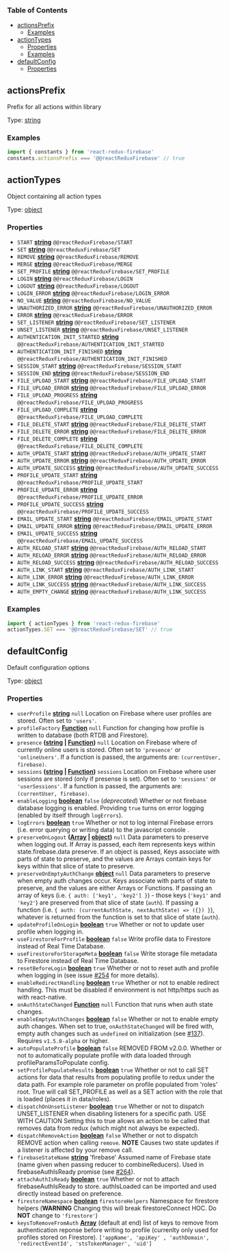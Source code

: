 <!-- Generated by documentation.js. Update this documentation by updating the source code. -->

### Table of Contents

- [actionsPrefix][1]
  - [Examples][2]
- [actionTypes][3]
  - [Properties][4]
  - [Examples][5]
- [defaultConfig][6]
  - [Properties][7]

## actionsPrefix

Prefix for all actions within library

Type: [string][8]

### Examples

```javascript
import { constants } from 'react-redux-firebase'
constants.actionsPrefix === '@@reactReduxFirebase' // true
```

## actionTypes

Object containing all action types

Type: [object][9]

### Properties

- `START` **[string][8]** `@@reactReduxFirebase/START`
- `SET` **[string][8]** `@@reactReduxFirebase/SET`
- `REMOVE` **[string][8]** `@@reactReduxFirebase/REMOVE`
- `MERGE` **[string][8]** `@@reactReduxFirebase/MERGE`
- `SET_PROFILE` **[string][8]** `@@reactReduxFirebase/SET_PROFILE`
- `LOGIN` **[string][8]** `@@reactReduxFirebase/LOGIN`
- `LOGOUT` **[string][8]** `@@reactReduxFirebase/LOGOUT`
- `LOGIN_ERROR` **[string][8]** `@@reactReduxFirebase/LOGIN_ERROR`
- `NO_VALUE` **[string][8]** `@@reactReduxFirebase/NO_VALUE`
- `UNAUTHORIZED_ERROR` **[string][8]** `@@reactReduxFirebase/UNAUTHORIZED_ERROR`
- `ERROR` **[string][8]** `@@reactReduxFirebase/ERROR`
- `SET_LISTENER` **[string][8]** `@@reactReduxFirebase/SET_LISTENER`
- `UNSET_LISTENER` **[string][8]** `@@reactReduxFirebase/UNSET_LISTENER`
- `AUTHENTICATION_INIT_STARTED` **[string][8]** `@@reactReduxFirebase/AUTHENTICATION_INIT_STARTED`
- `AUTHENTICATION_INIT_FINISHED` **[string][8]** `@@reactReduxFirebase/AUTHENTICATION_INIT_FINISHED`
- `SESSION_START` **[string][8]** `@@reactReduxFirebase/SESSION_START`
- `SESSION_END` **[string][8]** `@@reactReduxFirebase/SESSION_END`
- `FILE_UPLOAD_START` **[string][8]** `@@reactReduxFirebase/FILE_UPLOAD_START`
- `FILE_UPLOAD_ERROR` **[string][8]** `@@reactReduxFirebase/FILE_UPLOAD_ERROR`
- `FILE_UPLOAD_PROGRESS` **[string][8]** `@@reactReduxFirebase/FILE_UPLOAD_PROGRESS`
- `FILE_UPLOAD_COMPLETE` **[string][8]** `@@reactReduxFirebase/FILE_UPLOAD_COMPLETE`
- `FILE_DELETE_START` **[string][8]** `@@reactReduxFirebase/FILE_DELETE_START`
- `FILE_DELETE_ERROR` **[string][8]** `@@reactReduxFirebase/FILE_DELETE_ERROR`
- `FILE_DELETE_COMPLETE` **[string][8]** `@@reactReduxFirebase/FILE_DELETE_COMPLETE`
- `AUTH_UPDATE_START` **[string][8]** `@@reactReduxFirebase/AUTH_UPDATE_START`
- `AUTH_UPDATE_ERROR` **[string][8]** `@@reactReduxFirebase/AUTH_UPDATE_ERROR`
- `AUTH_UPDATE_SUCCESS` **[string][8]** `@@reactReduxFirebase/AUTH_UPDATE_SUCCESS`
- `PROFILE_UPDATE_START` **[string][8]** `@@reactReduxFirebase/PROFILE_UPDATE_START`
- `PROFILE_UPDATE_ERROR` **[string][8]** `@@reactReduxFirebase/PROFILE_UPDATE_ERROR`
- `PROFILE_UPDATE_SUCCESS` **[string][8]** `@@reactReduxFirebase/PROFILE_UPDATE_SUCCESS`
- `EMAIL_UPDATE_START` **[string][8]** `@@reactReduxFirebase/EMAIL_UPDATE_START`
- `EMAIL_UPDATE_ERROR` **[string][8]** `@@reactReduxFirebase/EMAIL_UPDATE_ERROR`
- `EMAIL_UPDATE_SUCCESS` **[string][8]** `@@reactReduxFirebase/EMAIL_UPDATE_SUCCESS`
- `AUTH_RELOAD_START` **[string][8]** `@@reactReduxFirebase/AUTH_RELOAD_START`
- `AUTH_RELOAD_ERROR` **[string][8]** `@@reactReduxFirebase/AUTH_RELOAD_ERROR`
- `AUTH_RELOAD_SUCCESS` **[string][8]** `@@reactReduxFirebase/AUTH_RELOAD_SUCCESS`
- `AUTH_LINK_START` **[string][8]** `@@reactReduxFirebase/AUTH_LINK_START`
- `AUTH_LINK_ERROR` **[string][8]** `@@reactReduxFirebase/AUTH_LINK_ERROR`
- `AUTH_LINK_SUCCESS` **[string][8]** `@@reactReduxFirebase/AUTH_LINK_SUCCESS`
- `AUTH_EMPTY_CHANGE` **[string][8]** `@@reactReduxFirebase/AUTH_LINK_SUCCESS`

### Examples

```javascript
import { actionTypes } from 'react-redux-firebase'
actionTypes.SET === '@@reactReduxFirebase/SET' // true
```

## defaultConfig

Default configuration options

Type: [object][9]

### Properties

- `userProfile` **[string][8]** `null` Location on Firebase where user
  profiles are stored. Often set to `'users'`.
- `profileFactory` **[Function][10]** `null` Function for changing how profile is written
  to database (both RTDB and Firestore).
- `presence` **([string][8] \| [Function][10])** `null` Location on Firebase where of currently
  online users is stored. Often set to `'presence'` or `'onlineUsers'`. If a function
  is passed, the arguments are: `(currentUser, firebase)`.
- `sessions` **([string][8] \| [Function][10])** `sessions` Location on Firebase where user
  sessions are stored (only if presense is set). Often set to `'sessions'` or
  `'userSessions'`. If a function is passed, the arguments are: `(currentUser, firebase)`.
- `enableLogging` **[boolean][11]** `false` (_deprecated_) Whether or not firebase
  database logging is enabled. Providing `true` turns on error logging
  (enabled by itself through `logErrors`).
- `logErrors` **[boolean][11]** `true` Whether or not to log internal
  Firebase errors (i.e. error querying or writing data) to the javascript
  console .
- `preserveOnLogout` **([Array][12] \| [object][9])** `null` Data parameters to
  preserve when logging out. If Array is passed, each item represents keys
  within state.firebase.data preserve. If an object is passed, Keys associate
  with parts of state to preserve, and the values are Arrays contain keys
  for keys within that slice of state to preserve.
- `preserveOnEmptyAuthChange` **[object][9]** `null` Data parameters to
  preserve when empty auth changes occur. Keys associate with parts of state
  to preserve, and the values are either Arrays or Functions. If passing an
  array of keys (i.e. `{ auth: ['key1', 'key2'] }`) - those keys (`'key1'` and
  `'key2'`) are preserved from that slice of state (`auth`). If passing a
  function (i.e. `{ auth: (currentAuthState, nextAuthState) => ({}) }`),
  whatever is returned from the function is set to that slice of state (`auth`).
- `updateProfileOnLogin` **[boolean][11]** `true` Whether or not to update
  user profile when logging in.
- `useFirestoreForProfile` **[boolean][11]** `false` Write profile
  data to Firestore instead of Real Time Database.
- `useFirestoreForStorageMeta` **[boolean][11]** `false` Write storage
  file metadata to Firestore instead of Real Time Database.
- `resetBeforeLogin` **[boolean][11]** `true` Whether or not to reset auth
  and profile when logging in (see issue
  [#254][13]
  for more details).
- `enableRedirectHandling` **[boolean][11]** `true` Whether or not to enable
  redirect handling. This must be disabled if environment is not http/https
  such as with react-native.
- `onAuthStateChanged` **[Function][10]** `null` Function that runs when
  auth state changes.
- `enableEmptyAuthChanges` **[boolean][11]** `false` Whether or not to enable
  empty auth changes. When set to true, `onAuthStateChanged` will be fired with,
  empty auth changes such as `undefined` on initialization
  (see [#137][14]).
  Requires `v1.5.0-alpha` or higher.
- `autoPopulateProfile` **[boolean][11]** `false` REMOVED FROM v2.0.0.
  Whether or not to automatically populate profile with data loaded through
  profileParamsToPopulate config.
- `setProfilePopulateResults` **[boolean][11]** `true` Whether or not to
  call SET actions for data that results from populating profile to redux under
  the data path. For example role parameter on profile populated from 'roles'
  root. True will call SET_PROFILE as well as a SET action with the role that
  is loaded (places it in data/roles).
- `dispatchOnUnsetListener` **[boolean][11]** `true` Whether or not to
  dispatch UNSET_LISTENER when disabling listeners for a specific path. USE WITH CAUTION
  Setting this to true allows an action to be called that removes data
  from redux (which might not always be expected).
- `dispatchRemoveAction` **[boolean][11]** `false` Whether or not to
  dispatch REMOVE action when calling `remove`. **NOTE** Causes two state
  updates if a listener is affected by your remove call.
- `firebaseStateName` **[string][8]** 'firebase' Assumed name of Firebase
  state (name given when passing reducer to combineReducers). Used in
  firebaseAuthIsReady promise (see
  [#264][15]).
- `attachAuthIsReady` **[boolean][11]** `true` Whether or not to attach
  firebaseAuthIsReady to store. authIsLoaded can be imported and used
  directly instead based on preference.
- `firestoreNamespace` **[boolean][11]** `firestoreHelpers` Namespace for
  firestore helpers (**WARNING** Changing this will break firestoreConnect HOC.
  Do **NOT** change to `'firestore'`)
- `keysToRemoveFromAuth` **[Array][12]** (default at end)
  list of keys to remove from authentication reponse before writing to profile
  (currenlty only used for profiles stored on Firestore). `['appName', 'apiKey' , 'authDomain', 'redirectEventId', 'stsTokenManager', 'uid']`

[1]: #actionsprefix
[2]: #examples
[3]: #actiontypes
[4]: #properties
[5]: #examples-1
[6]: #defaultconfig
[7]: #properties-1
[8]: https://developer.mozilla.org/docs/Web/JavaScript/Reference/Global_Objects/String
[9]: https://developer.mozilla.org/docs/Web/JavaScript/Reference/Global_Objects/Object
[10]: https://developer.mozilla.org/docs/Web/JavaScript/Reference/Statements/function
[11]: https://developer.mozilla.org/docs/Web/JavaScript/Reference/Global_Objects/Boolean
[12]: https://developer.mozilla.org/docs/Web/JavaScript/Reference/Global_Objects/Array
[13]: https://github.com/prescottprue/react-redux-firebase/issues/254
[14]: https://github.com/prescottprue/react-redux-firebase/issues/137
[15]: https://github.com/prescottprue/react-redux-firebase/issues/264
